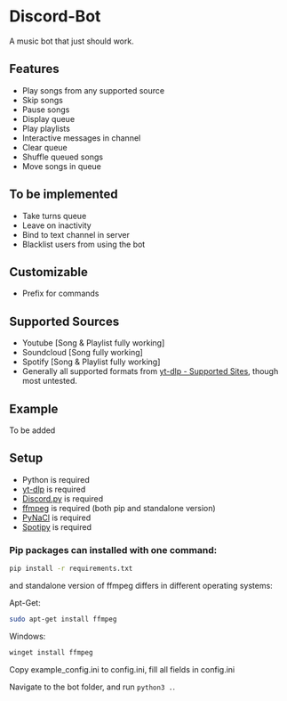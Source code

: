 # Discord-Bot

A music bot that just should work.

## Features
  * Play songs from any supported source
  * Skip songs
  * Pause songs
  * Display queue
  * Play playlists
  * Interactive messages in channel
  * Clear queue
  * Shuffle queued songs
  * Move songs in queue

## To be implemented
  * Take turns queue
  * Leave on inactivity
  * Bind to text channel in server
  * Blacklist users from using the bot

## Customizable
  * Prefix for commands

## Supported Sources
  * Youtube [Song & Playlist fully working]
  * Soundcloud [Song fully working]
  * Spotify [Song & Playlist fully working]
  * Generally all supported formats from [yt-dlp - Supported Sites](https://github.com/yt-dlp/yt-dlp/blob/master/supportedsites.md), though most untested.

## Example
To be added

## Setup
  * Python is required
  * [yt-dlp](https://github.com/yt-dlp/yt-dlp/) is required
  * [Discord.py](https://github.com/Rapptz/discord.py) is required
  * [ffmpeg](https://ffmpeg.org/) is required (both pip and standalone version)
  * [PyNaCl](https://pypi.org/project/PyNaCl/) is required
  * [Spotipy](https://spotipy.readthedocs.io/en/2.22.1/) is required

### Pip packages can installed with one command:
```sh
pip install -r requirements.txt
```
and standalone version of ffmpeg differs in different operating systems:


Apt-Get:
```sh
sudo apt-get install ffmpeg
```


Windows:
```ps1
winget install ffmpeg
```

Copy example_config.ini to config.ini, fill all fields in config.ini

Navigate to the bot folder, and run `python3 .`.
